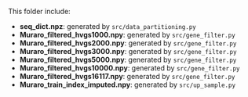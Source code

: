 This folder include:

* **seq_dict.npz**: generated by `src/data_partitioning.py`
* **Muraro_filtered_hvgs1000.npy**: generated by `src/gene_filter.py`
* **Muraro_filtered_hvgs2000.npy**: generated by `src/gene_filter.py`
* **Muraro_filtered_hvgs3000.npy**: generated by `src/gene_filter.py`
* **Muraro_filtered_hvgs5000.npy**: generated by `src/gene_filter.py`
* **Muraro_filtered_hvgs10000.npy**: generated by `src/gene_filter.py`
* **Muraro_filtered_hvgs16117.npy**: generated by `src/gene_filter.py`
* **Muraro_train_index_imputed.npy**: generated by `src/up_sample.py`

